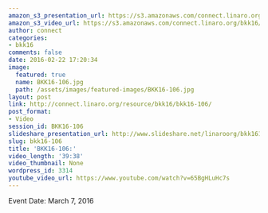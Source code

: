 ```yaml
---
amazon_s3_presentation_url: https://s3.amazonaws.com/connect.linaro.org/bkk16/Presentations/Monday/BKK16-106.pdf
amazon_s3_video_url: https://s3.amazonaws.com/connect.linaro.org/bkk16/Videos/Monday/BKK16-106%20ODP%20Project%20Update.mp4
author: connect
categories:
- bkk16
comments: false
date: 2016-02-22 17:20:34
image:
  featured: true
  name: BKK16-106.jpg
  path: /assets/images/featured-images/BKK16-106.jpg
layout: post
link: http://connect.linaro.org/resource/bkk16/bkk16-106/
post_format:
- Video
session_id: BKK16-106
slideshare_presentation_url: http://www.slideshare.net/linaroorg/bkk16106-odp-project-update
slug: bkk16-106
title: 'BKK16-106:'
video_length: '39:38'
video_thumbnail: None
wordpress_id: 3314
youtube_video_url: https://www.youtube.com/watch?v=65BgHLuHc7s
---
```


Event Date: March 7, 2016